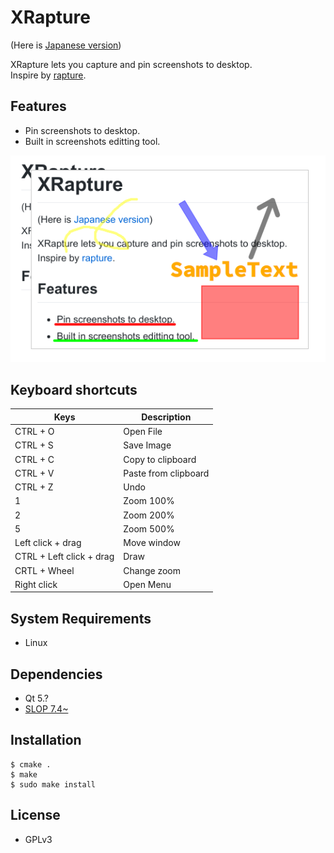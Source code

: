 # XRapture
 (Here is [Japanese version](./readme_jp.md))
 
 XRapture lets you capture and pin screenshots to desktop.   
 Inspire by [rapture](http://www.geocities.jp/knystd/rapture.html).

## Features
 * Pin screenshots to desktop.
 * Built in screenshots editting tool.

![image](./screen01.png)

## Keyboard shortcuts
|Keys|Description|
| ---- | ---- |
|CTRL + O | Open File|
|CTRL + S | Save Image|
|CTRL + C | Copy to clipboard|
|CTRL + V | Paste from clipboard|
|CTRL + Z | Undo|
|1| Zoom 100%|
|2| Zoom 200%|
|5| Zoom 500%|
|Left click + drag| Move window|
|CTRL + Left click + drag| Draw|
|CRTL + Wheel | Change zoom|
|Right click| Open Menu|

## System Requirements
* Linux

## Dependencies
* Qt 5.?
* [SLOP 7.4~](https://github.com/naelstrof/slop)

## Installation
```
$ cmake .
$ make
$ sudo make install
```

## License
* GPLv3
